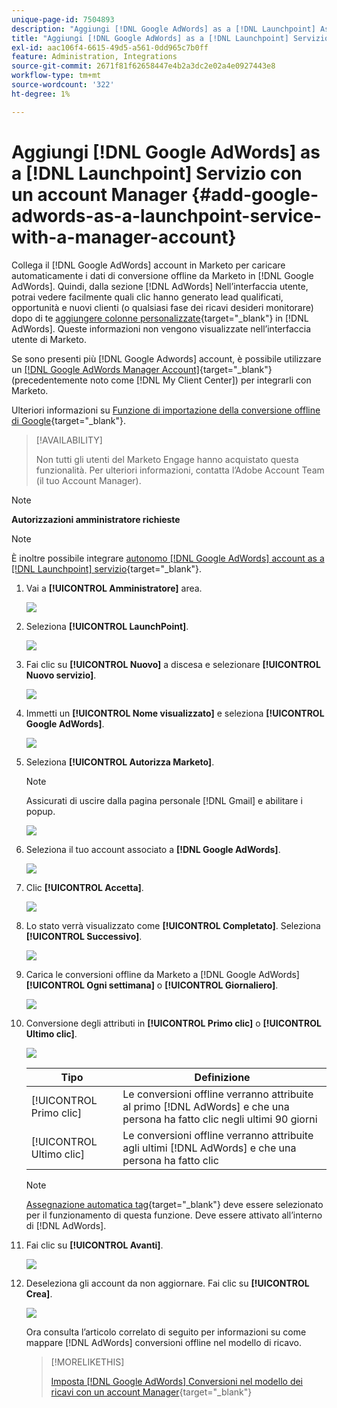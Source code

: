 ```yaml
---
unique-page-id: 7504893
description: "Aggiungi [!DNL Google AdWords] as a [!DNL Launchpoint] Assistenza con un account Manager - Documentazione Marketo - Documentazione del prodotto"
title: "Aggiungi [!DNL Google AdWords] as a [!DNL Launchpoint] Servizio con un account Manager"
exl-id: aac106f4-6615-49d5-a561-0dd965c7b0ff
feature: Administration, Integrations
source-git-commit: 2671f81f62658447e4b2a3dc2e02a4e0927443e8
workflow-type: tm+mt
source-wordcount: '322'
ht-degree: 1%

---
```


# Aggiungi [!DNL Google AdWords] as a [!DNL Launchpoint] Servizio con un account Manager {#add-google-adwords-as-a-launchpoint-service-with-a-manager-account}

Collega il [!DNL Google AdWords] account in Marketo per caricare automaticamente i dati di conversione offline da Marketo in [!DNL Google AdWords]. Quindi, dalla sezione [!DNL AdWords] Nell’interfaccia utente, potrai vedere facilmente quali clic hanno generato lead qualificati, opportunità e nuovi clienti (o qualsiasi fase dei ricavi desideri monitorare) dopo di te  [aggiungere colonne personalizzate](https://support.google.com/adwords/answer/3073556){target="_blank"} in [!DNL AdWords]. Queste informazioni non vengono visualizzate nell’interfaccia utente di Marketo.

Se sono presenti più [!DNL Google Adwords] account, è possibile utilizzare un [[!DNL Google AdWords Manager Account]](https://www.google.com/adwords/manager-accounts/){target="_blank"} (precedentemente noto come [!DNL My Client Center]) per integrarli con Marketo.

Ulteriori informazioni su [Funzione di importazione della conversione offline di Google](https://support.google.com/adwords/answer/2998031?hl=en){target="_blank"}.

>[!AVAILABILITY]
>
>Non tutti gli utenti del Marketo Engage hanno acquistato questa funzionalità. Per ulteriori informazioni, contatta l’Adobe Account Team (il tuo Account Manager).

>[!NOTE]
>
>**Autorizzazioni amministratore richieste**

>[!NOTE]
>
>È inoltre possibile integrare [autonomo [!DNL Google AdWords] account as a [!DNL Launchpoint] servizio](/help/marketo/product-docs/administration/additional-integrations/add-google-adwords-as-a-launchpoint-service.md){target="_blank"}.

1. Vai a **[!UICONTROL Amministratore]** area.

   ![](assets/add-google-adwords-as-a-launchpoint-service-with-a-manager-1.png)

1. Seleziona **[!UICONTROL LaunchPoint]**.

   ![](assets/add-google-adwords-as-a-launchpoint-service-with-a-manager-2.png)

1. Fai clic su **[!UICONTROL Nuovo]** a discesa e selezionare **[!UICONTROL Nuovo servizio]**.

   ![](assets/add-google-adwords-as-a-launchpoint-service-with-a-manager-3.png)

1. Immetti un **[!UICONTROL Nome visualizzato]** e seleziona **[!UICONTROL Google AdWords]**.

   ![](assets/add-google-adwords-as-a-launchpoint-service-with-a-manager-4.png)

1. Seleziona **[!UICONTROL Autorizza Marketo]**.

   >[!NOTE]
   >
   >Assicurati di uscire dalla pagina personale [!DNL Gmail] e abilitare i popup.

   ![](assets/add-google-adwords-as-a-launchpoint-service-with-a-manager-5.png)

1. Seleziona il tuo account associato a **[!DNL Google AdWords]**.

   ![](assets/add-google-adwords-as-a-launchpoint-service-with-a-manager-6.png)

1. Clic **[!UICONTROL Accetta]**.

   ![](assets/add-google-adwords-as-a-launchpoint-service-with-a-manager-7.png)

1. Lo stato verrà visualizzato come **[!UICONTROL Completato]**. Seleziona **[!UICONTROL Successivo]**.

   ![](assets/add-google-adwords-as-a-launchpoint-service-with-a-manager-8.png)

1. Carica le conversioni offline da Marketo a [!DNL Google AdWords] **[!UICONTROL Ogni settimana]** o **[!UICONTROL Giornaliero]**.

   ![](assets/add-google-adwords-as-a-launchpoint-service-with-a-manager-9.png)

1. Conversione degli attributi in **[!UICONTROL Primo clic]** o **[!UICONTROL Ultimo clic]**.

   ![](assets/add-google-adwords-as-a-launchpoint-service-with-a-manager-10.png)

   | Tipo | Definizione |
   |---|---|
   | [!UICONTROL Primo clic] | Le conversioni offline verranno attribuite al primo [!DNL AdWords] e che una persona ha fatto clic negli ultimi 90 giorni |
   | [!UICONTROL Ultimo clic] | Le conversioni offline verranno attribuite agli ultimi [!DNL AdWords] e che una persona ha fatto clic |

   >[!NOTE]
   >
   >[Assegnazione automatica tag](https://support.google.com/adwords/answer/1752125?hl=en){target="_blank"} deve essere selezionato per il funzionamento di questa funzione. Deve essere attivato all’interno di [!DNL AdWords].

1. Fai clic su **[!UICONTROL Avanti]**.

   ![](assets/add-google-adwords-as-a-launchpoint-service-with-a-manager-11.png)

1. Deseleziona gli account da non aggiornare. Fai clic su **[!UICONTROL Crea]**.

   ![](assets/add-google-adwords-as-a-launchpoint-service-with-a-manager-12.png)

   Ora consulta l’articolo correlato di seguito per informazioni su come mappare [!DNL AdWords] conversioni offline nel modello di ricavo.

   >[!MORELIKETHIS]
   >
   >[Imposta [!DNL Google AdWords] Conversioni nel modello dei ricavi con un account Manager](/help/marketo/product-docs/reporting/revenue-cycle-analytics/revenue-cycle-models/set-google-adwords-conversions-in-the-revenue-model-with-a-manager-account.md){target="_blank"}
